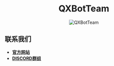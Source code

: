 <div align="center">

# QXBotTeam

![QXBotTeam](https://readme-typing-svg.herokuapp.com?font=Roboto&pause=1000&color=DB1DF7&center=true&vCenter=true&multiline=true&random=false&width=435&height=100&lines=%E6%AC%A2%E8%BF%8E%E6%9D%A5%E5%88%B0QXBotTeam%EF%BC%81;%E8%BF%99%E9%87%8C%E6%98%AFQXBotTeam%E5%94%AF%E4%B8%80%E7%9A%84%E5%AE%98%E6%96%B9Github账号。;%E8%BF%99%E9%87%8C%E5%AD%98%E6%94%BE%E7%9D%80%E6%89%80%E6%9C%89Projects%E7%9A%84%E4%BB%A3%E7%A0%81%E3%80%82)

</div>

## 联系我们
- [**官方网站**](https://qxbot.vercel.app)
- [**DISCORD群组**](https://dsc.gg/qxbot)
